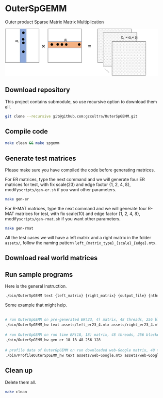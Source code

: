 # OuterSpGEMM
Outer product Sparse Matrix Matrix Multiplication

![outer_illustration](images/outer_illustration.png)

## Download repository

This project contains submodule, so use recursive option to download them all.

```bash
git clone --recursive git@github.com:gzxultra/OuterSpGEMM.git
```

## Compile code

```bash
make clean && make spgemm
```

## Generate test matrices

Please make sure you have compiled the code before generating matrices.

For ER matrices, type the next command and we will generate four ER matrices for test, with fix scale(23) and edge factor {1, 2, 4, 8}, modify`scripts/gen-er.sh` if you want other parameters.

```bash
make gen-er
```

For R-MAT matrices, type the next command and we will generate four R-MAT matrices for test, with fix scale(10) and edge factor {1, 2, 4, 8}, modify`scripts/gen-rmat.sh` if you want other parameters.

```bash
make gen-rmat
```

All the test cases we will have a left matrix and a right matrix in the folder `assets/`, follow the naming pattern `left_{matrix_type}_{scale}_{edge}.mtx`.

## Download real world matrices


## Run sample programs

Here is the general Instruction.

```bash
./bin/OuterSpGEMM text {left_matrix} {right_matrix} {output_file} {nthreads} {nblockers} {block_width}
```

Some example that might help.

```bash

# run OuterGpGEMM on pre-generated ER(23, 4) matrix, 48 threads, 256 blockers and width of each blocker is 128
./bin/OuterSpGEMM_hw text assets/left_er23_4.mtx assets/right_er23_4.mtx ~/product.txt 48 256 128

# run OuterGpGEMM on run time ER(18, 18) matrix, 48 threads, 256 blockers and width of each blocker is 128
./bin/OuterSpGEMM_hw gen er 18 18 48 256 128

# profile data of OuterGpGEMM on run downloaded web-Google matrix, 48 threads, 256 blockers and width of each blocker is 128
./bin/ProfileOuterSpGEMM_hw text assets/web-Google.mtx assets/web-Google.mtx ~/product.txt 48 128 128

```

## Clean up

Delete them all.

```bash
make clean
```